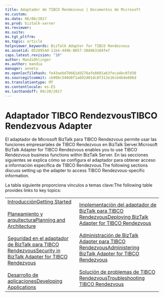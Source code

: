 ```yaml
---
title: Adaptador de TIBCO Rendezvous | Documentos de Microsoft
ms.custom: 
ms.date: 06/08/2017
ms.prod: biztalk-server
ms.reviewer: 
ms.suite: 
ms.tgt_pltfrm: 
ms.topic: article
helpviewer_keywords: BizTalk Adapter for TIBCO Rendezvous
ms.assetid: 0528954d-11b4-449b-8057-30d463104fef
caps.latest.revision: "10"
author: MandiOhlinger
ms.author: mandia
manager: anneta
ms.openlocfilehash: fe43aebd7b661dd276afe8601ab3feca4bc07d30
ms.sourcegitcommit: cb908c540d8f1a692d01dc8f313e16cb4b4e696d
ms.translationtype: MT
ms.contentlocale: es-ES
ms.lasthandoff: 09/20/2017
---
```

# <a name="tibco-rendezvous-adapter"></a><span data-ttu-id="6bd64-102">Adaptador TIBCO Rendezvous</span><span class="sxs-lookup"><span data-stu-id="6bd64-102">TIBCO Rendezvous Adapter</span></span>
<span data-ttu-id="6bd64-103">El adaptador de Microsoft BizTalk para TIBCO Rendezvous permite usar las funciones empresariales de TIBCO Rendezvous en BizTalk Server.</span><span class="sxs-lookup"><span data-stu-id="6bd64-103">Microsoft BizTalk Adapter for TIBCO Rendezvous enables you to use TIBCO Rendezvous business functions within BizTalk Server.</span></span> <span data-ttu-id="6bd64-104">En las secciones siguientes se explica cómo se configura el adaptador para obtener acceso a información específica de TIBCO Rendezvous.</span><span class="sxs-lookup"><span data-stu-id="6bd64-104">The following sections discuss setting up the adapter to access TIBCO Rendezvous-specific information.</span></span>  
  
 <span data-ttu-id="6bd64-105">La tabla siguiente proporciona vínculos a temas clave:</span><span class="sxs-lookup"><span data-stu-id="6bd64-105">The following table provides links to key topics:</span></span>  
  
|||  
|-|-|  
|[<span data-ttu-id="6bd64-106">Introducción</span><span class="sxs-lookup"><span data-stu-id="6bd64-106">Getting Started</span></span>](../core/getting-started-with-biztalk-adapter-for-tibco-rendezvous.md)<br /><br /> [<span data-ttu-id="6bd64-107">Planeamiento y arquitectura</span><span class="sxs-lookup"><span data-stu-id="6bd64-107">Planning and Architecture</span></span>](../core/planning-and-architecture15.md)<br /><br /> [<span data-ttu-id="6bd64-108">Seguridad en el adaptador de BizTalk para TIBCO Rendezvous</span><span class="sxs-lookup"><span data-stu-id="6bd64-108">Security in BizTalk Adapter for TIBCO Rendezvous</span></span>](../core/security-in-biztalk-adapter-for-tibco-rendezvous.md)<br /><br /> [<span data-ttu-id="6bd64-109">Desarrollo de aplicaciones</span><span class="sxs-lookup"><span data-stu-id="6bd64-109">Developing Applications</span></span>](../core/developing-applications1.md)|[<span data-ttu-id="6bd64-110">Implementación del adaptador de BizTalk para TIBCO Rendezvous</span><span class="sxs-lookup"><span data-stu-id="6bd64-110">Deploying BizTalk Adapter for TIBCO Rendezvous</span></span>](../core/deploying-biztalk-adapter-for-tibco-rendezvous.md)<br /><br /> [<span data-ttu-id="6bd64-111">Administración de BizTalk Adapter para TIBCO Rendezvous</span><span class="sxs-lookup"><span data-stu-id="6bd64-111">Administering BizTalk Adapter for TIBCO Rendezvous</span></span>](../core/administering-biztalk-adapter-for-tibco-rendezvous.md)<br /><br /> [<span data-ttu-id="6bd64-112">Solución de problemas de TIBCO Rendezvous</span><span class="sxs-lookup"><span data-stu-id="6bd64-112">Troubleshooting TIBCO Rendezvous</span></span>](../core/troubleshooting-tibco-rendezvous.md)|